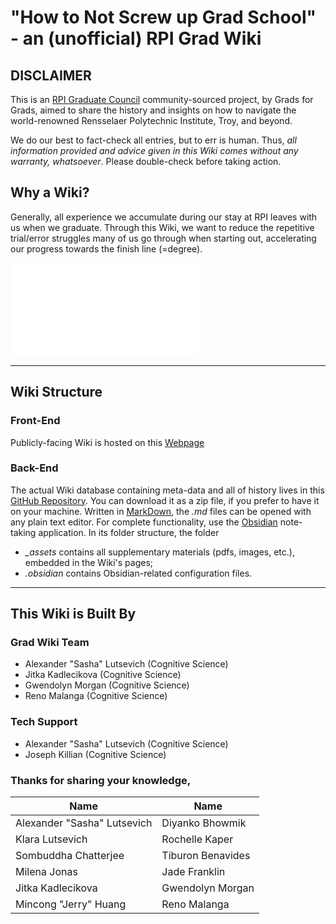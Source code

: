 # "How to Not Screw up Grad School" - an (unofficial) RPI Grad Wiki

## DISCLAIMER
This is an [RPI Graduate Council](RPI/Graduate%20Council/GC%20Overview.md) community-sourced project, by Grads for Grads, aimed to share the history and insights on how to navigate the world-renowned Rensselaer Polytechnic Institute, Troy, and beyond.

We do our best to fact-check all entries, but to err is human. Thus, _all information provided and advice given in this Wiki comes without any warranty, whatsoever_. Please double-check before taking action.

## Why a Wiki?
Generally, all experience we accumulate during our stay at RPI leaves with us when we graduate. Through this Wiki, we want to reduce the repetitive trial/error struggles many of us go through when starting out, accelerating our progress towards the finish line (=degree).


![CONTRIBUTE](CONTRIBUTE.md)

---
## Wiki Structure
### Front-End
Publicly-facing Wiki is hosted on this [Webpage](https://publish.obsidian.md/rpi-grad-wiki)
### Back-End
The actual Wiki database containing meta-data and all of history lives in this [GitHub Repository](https://github.com/rpi-graduate-council/grad-wiki/). You can download it as a zip file, if you prefer to have it on your machine. Written in [MarkDown](https://en.wikipedia.org/wiki/markdown), the _.md_ files can be opened with any plain text editor. For complete functionality, use the [Obsidian](https://obsidian.md/) note-taking application. In its folder structure, the folder
- _\_assets_ contains all supplementary materials (pdfs, images, etc.), embedded in the Wiki's pages;
- _.obsidian_ contains Obsidian-related configuration files.

---
## This Wiki is Built By
### Grad Wiki Team
- Alexander "Sasha" Lutsevich (Cognitive Science)
- Jitka Kadlecikova (Cognitive Science)
- Gwendolyn Morgan (Cognitive Science)
- Reno Malanga (Cognitive Science)

### Tech Support
- Alexander "Sasha" Lutsevich (Cognitive Science)
- Joseph Killian (Cognitive Science)

### Thanks for sharing your knowledge,

| Name                        | Name              |
| --------------------------- | ----------------- |
| Alexander "Sasha" Lutsevich | Diyanko Bhowmik   |
| Klara Lutsevich             | Rochelle Kaper    |
| Sombuddha Chatterjee        | Tiburon Benavides |
| Milena Jonas                | Jade Franklin     |
| Jitka Kadlecikova           | Gwendolyn Morgan  |
| Mincong "Jerry" Huang       | Reno Malanga      |
